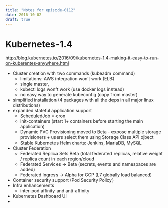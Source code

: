 ```yaml
---
title: "Notes for episode-0112"
date: 2016-10-02
draft: true
---
```


# Kubernetes-1.4
http://blog.kubernetes.io/2016/09/kubernetes-1.4-making-it-easy-to-run-on-kuberentes-anywhere.html 

- Cluster creation with two commands (kubeadm command)
    - limitations: AWS integration won’t work (ELB)
    - single master, 
    - kubectl logs won’t work (use docker logs instead)
    - no easy way to generate kubeconfig (copy from master)
- simplified installation (4 packages with all the deps in all major linux distributions)
- expanded stateful application support
    - ScheduledJob = cron
    - init-containers (start 1+ containers before starting the main application)
    - Dynamic PVC Provisioning moved to Beta - expose multiple storage provisioners + users select them using Storage Class API ojbect
    - Stable Kubernetes Helm charts: Jenkins, MariaDB, MySQL
- Cluster Federation
    - Federated Replica Sets Beta (total federated replicas, relative weight / replica count in each region/cloud
    - Federated Services -> Beta (secrets, events and namespaces are added)
    - Federated Ingress -> Alpha for GCP (L7 globally load balanced)
- Container security support (Pod Security Policy)
- Infra enhancements
    - inter-pod affinity and anti-affinity
- Kubernetes Dashboard UI
- 

